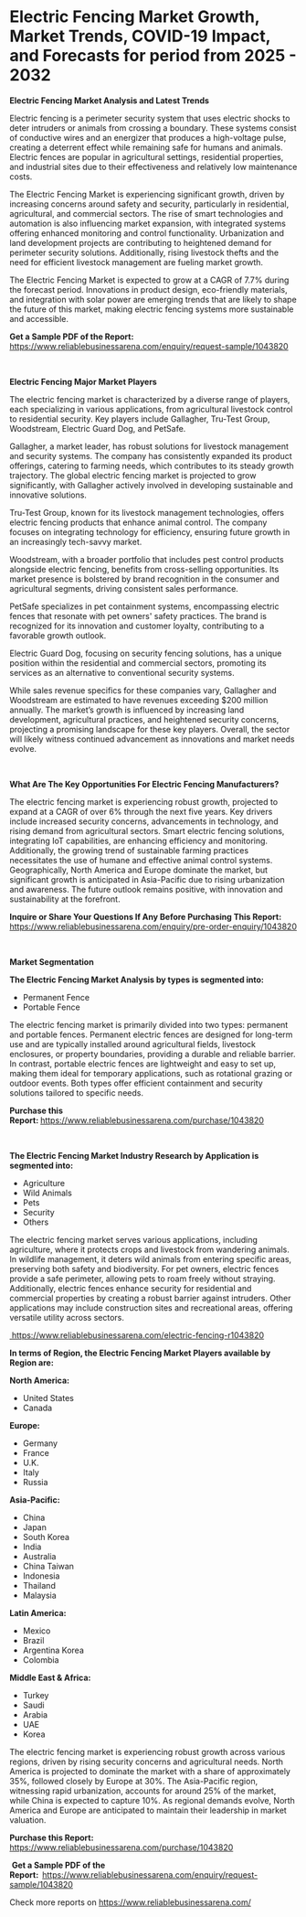 <p><h1>Electric Fencing Market Growth, Market Trends, COVID-19 Impact, and Forecasts for period from 2025 - 2032</h1></p><p><strong>Electric Fencing Market Analysis and Latest Trends</strong></p>
<p><p>Electric fencing is a perimeter security system that uses electric shocks to deter intruders or animals from crossing a boundary. These systems consist of conductive wires and an energizer that produces a high-voltage pulse, creating a deterrent effect while remaining safe for humans and animals. Electric fences are popular in agricultural settings, residential properties, and industrial sites due to their effectiveness and relatively low maintenance costs.</p><p>The Electric Fencing Market is experiencing significant growth, driven by increasing concerns around safety and security, particularly in residential, agricultural, and commercial sectors. The rise of smart technologies and automation is also influencing market expansion, with integrated systems offering enhanced monitoring and control functionality. Urbanization and land development projects are contributing to heightened demand for perimeter security solutions. Additionally, rising livestock thefts and the need for efficient livestock management are fueling market growth.</p><p>The Electric Fencing Market is expected to grow at a CAGR of 7.7% during the forecast period. Innovations in product design, eco-friendly materials, and integration with solar power are emerging trends that are likely to shape the future of this market, making electric fencing systems more sustainable and accessible.</p></p>
<p><strong>Get a Sample PDF of the Report:&nbsp;</strong> <a href="https://www.reliablebusinessarena.com/enquiry/request-sample/1043820?utm_campaign=2259&utm_medium=2&utm_source=Github&utm_content=ia&utm_term=16022025&utm_id=electric-fencing">https://www.reliablebusinessarena.com/enquiry/request-sample/1043820</a></p>
<p>&nbsp;</p>
<p><strong>Electric Fencing Major Market Players</strong></p>
<p><p>The electric fencing market is characterized by a diverse range of players, each specializing in various applications, from agricultural livestock control to residential security. Key players include Gallagher, Tru-Test Group, Woodstream, Electric Guard Dog, and PetSafe.</p><p>Gallagher, a market leader, has robust solutions for livestock management and security systems. The company has consistently expanded its product offerings, catering to farming needs, which contributes to its steady growth trajectory. The global electric fencing market is projected to grow significantly, with Gallagher actively involved in developing sustainable and innovative solutions.</p><p>Tru-Test Group, known for its livestock management technologies, offers electric fencing products that enhance animal control. The company focuses on integrating technology for efficiency, ensuring future growth in an increasingly tech-savvy market. </p><p>Woodstream, with a broader portfolio that includes pest control products alongside electric fencing, benefits from cross-selling opportunities. Its market presence is bolstered by brand recognition in the consumer and agricultural segments, driving consistent sales performance.</p><p>PetSafe specializes in pet containment systems, encompassing electric fences that resonate with pet owners' safety practices. The brand is recognized for its innovation and customer loyalty, contributing to a favorable growth outlook.</p><p>Electric Guard Dog, focusing on security fencing solutions, has a unique position within the residential and commercial sectors, promoting its services as an alternative to conventional security systems.</p><p>While sales revenue specifics for these companies vary, Gallagher and Woodstream are estimated to have revenues exceeding $200 million annually. The market’s growth is influenced by increasing land development, agricultural practices, and heightened security concerns, projecting a promising landscape for these key players. Overall, the sector will likely witness continued advancement as innovations and market needs evolve.</p></p>
<p>&nbsp;</p>
<p><strong>What Are The Key Opportunities For Electric Fencing Manufacturers?</strong></p>
<p><p>The electric fencing market is experiencing robust growth, projected to expand at a CAGR of over 6% through the next five years. Key drivers include increased security concerns, advancements in technology, and rising demand from agricultural sectors. Smart electric fencing solutions, integrating IoT capabilities, are enhancing efficiency and monitoring. Additionally, the growing trend of sustainable farming practices necessitates the use of humane and effective animal control systems. Geographically, North America and Europe dominate the market, but significant growth is anticipated in Asia-Pacific due to rising urbanization and awareness. The future outlook remains positive, with innovation and sustainability at the forefront.</p></p>
<p><strong>Inquire or Share Your Questions If Any Before Purchasing This Report:</strong> <a href="https://www.reliablebusinessarena.com/enquiry/pre-order-enquiry/1043820?utm_campaign=2259&utm_medium=2&utm_source=Github&utm_content=ia&utm_term=16022025&utm_id=electric-fencing">https://www.reliablebusinessarena.com/enquiry/pre-order-enquiry/1043820</a></p>
<p>&nbsp;</p>
<p><strong>Market Segmentation</strong></p>
<p><strong>The Electric Fencing Market Analysis by types is segmented into:</strong></p>
<p><ul><li>Permanent Fence</li><li>Portable Fence</li></ul></p>
<p><p>The electric fencing market is primarily divided into two types: permanent and portable fences. Permanent electric fences are designed for long-term use and are typically installed around agricultural fields, livestock enclosures, or property boundaries, providing a durable and reliable barrier. In contrast, portable electric fences are lightweight and easy to set up, making them ideal for temporary applications, such as rotational grazing or outdoor events. Both types offer efficient containment and security solutions tailored to specific needs.</p></p>
<p><strong>Purchase this Report:&nbsp;</strong><a href="https://www.reliablebusinessarena.com/purchase/1043820?utm_campaign=2259&utm_medium=2&utm_source=Github&utm_content=ia&utm_term=16022025&utm_id=electric-fencing">https://www.reliablebusinessarena.com/purchase/1043820</a></p>
<p>&nbsp;</p>
<p><strong>The Electric Fencing Market Industry Research by Application is segmented into:</strong></p>
<p><ul><li>Agriculture</li><li>Wild Animals</li><li>Pets</li><li>Security</li><li>Others</li></ul></p>
<p><p>The electric fencing market serves various applications, including agriculture, where it protects crops and livestock from wandering animals. In wildlife management, it deters wild animals from entering specific areas, preserving both safety and biodiversity. For pet owners, electric fences provide a safe perimeter, allowing pets to roam freely without straying. Additionally, electric fences enhance security for residential and commercial properties by creating a robust barrier against intruders. Other applications may include construction sites and recreational areas, offering versatile utility across sectors.</p></p>
<p><a href="https://www.reliablebusinessarena.com/electric-fencing-r1043820?utm_campaign=2259&utm_medium=2&utm_source=Github&utm_content=ia&utm_term=16022025&utm_id=electric-fencing">&nbsp;https://www.reliablebusinessarena.com/electric-fencing-r1043820</a></p>
<p><strong>In terms of Region, the Electric Fencing Market Players available by Region are:</strong></p>
<p>
    <p> <strong> North America: </strong>
        <ul>
            <li>United States</li>
            <li>Canada</li>
        </ul>
        </p> 
    <p> <strong> Europe: </strong>
        <ul>
            <li>Germany</li>
            <li>France</li>
            <li>U.K.</li>
            <li>Italy</li>
            <li>Russia</li>
        </ul>
        </p> 
    <p> <strong> Asia-Pacific: </strong>
        <ul>
            <li>China</li>
            <li>Japan</li>
            <li>South Korea</li>
            <li>India</li>
            <li>Australia</li>
            <li>China Taiwan</li>
            <li>Indonesia</li>
            <li>Thailand</li>
            <li>Malaysia</li>
        </ul>
        </p> 
    <p> <strong> Latin America: </strong>
        <ul>
            <li>Mexico</li>
            <li>Brazil</li>
            <li>Argentina Korea</li>
            <li>Colombia</li>
        </ul>
        </p> 
    <p> <strong> Middle East & Africa: </strong>
        <ul>
            <li>Turkey</li>
            <li>Saudi</li>
            <li>Arabia</li>
            <li>UAE</li>
            <li>Korea</li>
        </ul>
    </p>
    </p>
<p><p>The electric fencing market is experiencing robust growth across various regions, driven by rising security concerns and agricultural needs. North America is projected to dominate the market with a share of approximately 35%, followed closely by Europe at 30%. The Asia-Pacific region, witnessing rapid urbanization, accounts for around 25% of the market, while China is expected to capture 10%. As regional demands evolve, North America and Europe are anticipated to maintain their leadership in market valuation.</p></p>
<p><strong>Purchase this Report: </strong><a href="https://www.reliablebusinessarena.com/purchase/1043820?utm_campaign=2259&utm_medium=2&utm_source=Github&utm_content=ia&utm_term=16022025&utm_id=electric-fencing">https://www.reliablebusinessarena.com/purchase/1043820</a></p>
<p>&nbsp;<strong>Get a Sample PDF of the Report:&nbsp;&nbsp;</strong><a href="https://www.reliablebusinessarena.com/enquiry/request-sample/1043820?utm_campaign=2259&utm_medium=2&utm_source=Github&utm_content=ia&utm_term=16022025&utm_id=electric-fencing">https://www.reliablebusinessarena.com/enquiry/request-sample/1043820</a></p>
<p><strong></strong></p>
<p>Check more reports on <a href="https://www.reliablebusinessarena.com/?utm_campaign=2259&utm_medium=2&utm_source=Github&utm_content=ia&utm_term=16022025&utm_id=electric-fencing">https://www.reliablebusinessarena.com/</a></p>